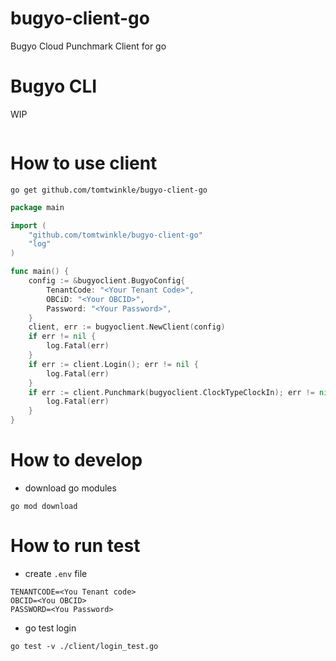 # bugyo-client-go
Bugyo Cloud Punchmark Client for go

# Bugyo CLI

WIP

```shell

```

# How to use client

```shell
go get github.com/tomtwinkle/bugyo-client-go
```

```go
package main

import (
	"github.com/tomtwinkle/bugyo-client-go"
	"log"
)

func main() {
	config := &bugyoclient.BugyoConfig{
		TenantCode: "<Your Tenant Code>",
		OBCiD: "<Your OBCID>",
		Password: "<Your Password>",
    }
	client, err := bugyoclient.NewClient(config)
	if err != nil {
		log.Fatal(err)
	}
	if err := client.Login(); err != nil {
		log.Fatal(err)
	}
	if err := client.Punchmark(bugyoclient.ClockTypeClockIn); err != nil {
		log.Fatal(err)
	}
}
```

# How to develop

- download go modules

```shell
go mod download
```

# How to run test

- create `.env` file
```config:.env
TENANTCODE=<You Tenant code>
OBCID=<You OBCID>
PASSWORD=<You Password>
```

- go test login

```shell
go test -v ./client/login_test.go
```
